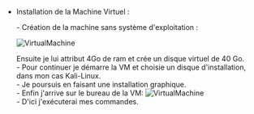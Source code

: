 * Installation de la Machine Virtuel :    

  *-* Création de la machine sans système d'exploitation :    

   ![VirtualMachine](https://github.com/IUT-Beziers/sae12-JulienAlleaume/blob/f6cf29d53a6b98f2b3c3768a32b72ee210d84bd4/Image/VM.PNG)   

   Ensuite je lui attribut 4Go de ram et crée un disque virtuel de 40 Go.     
   *-* Pour continuer je démarre la VM et choisie un disque d'installation, dans mon cas Kali-Linux.   
   *-* Je poursuis en faisant une installation graphique.   
   *-* Enfin j'arrive sur le bureau de la VM: ![VirtualMachine](https://github.com/IUT-Beziers/sae12-JulienAlleaume/blob/f6cf29d53a6b98f2b3c3768a32b72ee210d84bd4/Image/VM2.PNG)   
   *-* D'ici j'exécuterai mes commandes.
